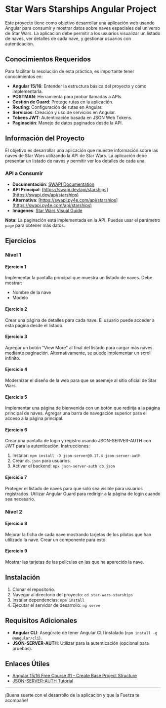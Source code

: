 # Star Wars Starships Angular Project

Este proyecto tiene como objetivo desarrollar una aplicación web usando Angular para consumir y mostrar datos sobre naves espaciales del universo de Star Wars. La aplicación debe permitir a los usuarios visualizar un listado de naves, ver detalles de cada nave, y gestionar usuarios con autenticación.

## Conocimientos Requeridos

Para facilitar la resolución de esta práctica, es importante tener conocimientos en:

- **Angular 15/16**: Entender la estructura básica del proyecto y cómo implementarla.
- **POSTMAN**: Herramienta para probar llamadas a APIs.
- **Gestión de Guard**: Protege rutas en la aplicación.
- **Routing**: Configuración de rutas en Angular.
- **Servicios**: Creación y uso de servicios en Angular.
- **Tokens JWT**: Autenticación basada en JSON Web Tokens.
- **Paginación**: Manejo de datos paginados desde la API.

## Información del Proyecto

El objetivo es desarrollar una aplicación que muestre información sobre las naves de Star Wars utilizando la API de Star Wars. La aplicación debe presentar un listado de naves y permitir ver los detalles de cada una.

### API a Consumir

- **Documentación**: [SWAPI Documentation](https://swapi.dev/documentation)
- **API Principal**: [https://swapi.dev/api/starships](https://swapi.dev/api/starships)
- **Alternativa**: [https://swapi.py4e.com/api/starships](https://swapi.py4e.com/api/starships)
- **Imágenes**: [Star Wars Visual Guide](https://starwars-visualguide.com/assets/img/starships/5.jpg)

**Nota**: La paginación está implementada en la API. Puedes usar el parámetro `page` para obtener más datos.

## Ejercicios

### Nivel 1

#### Ejercicio 1
Implementar la pantalla principal que muestra un listado de naves. Debe mostrar:
- Nombre de la nave
- Modelo

#### Ejercicio 2
Crear una página de detalles para cada nave. El usuario puede acceder a esta página desde el listado.

#### Ejercicio 3
Agregar un botón "View More" al final del listado para cargar más naves mediante paginación. Alternativamente, se puede implementar un scroll infinito.

#### Ejercicio 4
Modernizar el diseño de la web para que se asemeje al sitio oficial de Star Wars.

#### Ejercicio 5
Implementar una página de bienvenida con un botón que redirija a la página principal de naves. Agregar una barra de navegación superior para el acceso a la página principal.

#### Ejercicio 6
Crear una pantalla de login y registro usando JSON-SERVER-AUTH con JWT para la autenticación. Instrucciones:
1. Instalar: `npm install -D json-server@0.17.4 json-server-auth`
2. Crear `db.json` para usuarios.
3. Activar el backend: `npx json-server-auth db.json`

#### Ejercicio 7
Proteger el listado de naves para que solo sea visible para usuarios registrados. Utilizar Angular Guard para redirigir a la página de login cuando sea necesario.

### Nivel 2

#### Ejercicio 8
Mejorar la ficha de cada nave mostrando tarjetas de los pilotos que han utilizado la nave. Crear un componente para esto.

#### Ejercicio 9
Mostrar las tarjetas de las películas en las que ha aparecido la nave.

## Instalación

1. Clonar el repositorio.
2. Navegar al directorio del proyecto: `cd star-wars-starships`
3. Instalar dependencias: `npm install`
4. Ejecutar el servidor de desarrollo: `ng serve`

## Requisitos Adicionales

- **Angular CLI**: Asegúrate de tener Angular CLI instalado (`npm install -g @angular/cli`).
- **JSON-SERVER-AUTH**: Utilizar para la autenticación (opcional para pruebas).

## Enlaces Útiles

- [Angular 15/16 Free Course #1 - Create Base Project Structure](https://www.youtube.com/watch?v=XYZ)
- [JSON-SERVER-AUTH Tutorial](https://github.com/realistic/JSON-SERVER-AUTH)

---

¡Buena suerte con el desarrollo de la aplicación y que la Fuerza te acompañe!
